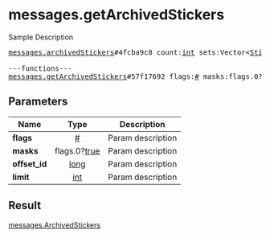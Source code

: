 # messages.getArchivedStickers

Sample Description

<pre>
<a href="../constructor/messages.archivedStickers.md">messages.archivedStickers</a>#4fcba9c8 count:<a href="../type/int.md">int</a> sets:Vector&lt;<a href="../type/StickerSetCovered.md">StickerSetCovered</a>&gt; = <a href="../type/messages.ArchivedStickers.md">messages.ArchivedStickers</a>;

---functions---
<a href="../method/messages.getArchivedStickers.md">messages.getArchivedStickers</a>#57f17692 flags:<a href="../type/#.md">#</a> masks:flags.0?<a href="../type/true.md">true</a> offset_id:<a href="../type/long.md">long</a> limit:<a href="../type/int.md">int</a> = <a href="../type/messages.ArchivedStickers.md">messages.ArchivedStickers</a>;</pre>
## Parameters

| Name | Type | Description |
|------|:----:|-------------|
| **flags** | <a href="../type/#.md">#</a> | Param description |
| **masks** | flags.0?<a href="../type/true.md">true</a> | Param description |
| **offset_id** | <a href="../type/long.md">long</a> | Param description |
| **limit** | <a href="../type/int.md">int</a> | Param description |

## Result

<a href="../type/messages.ArchivedStickers.md">messages.ArchivedStickers</a>

